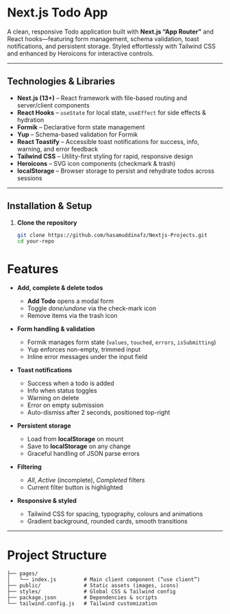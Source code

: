 # Next.js Todo App

A clean, responsive Todo application built with **Next.js “App Router”** and React hooks—featuring form management, schema validation, toast notifications, and persistent storage. Styled effortlessly with Tailwind CSS and enhanced by Heroicons for interactive controls.

---

## Technologies & Libraries

- **Next.js (13+)** – React framework with file-based routing and server/client components  
- **React Hooks** – `useState` for local state, `useEffect` for side effects & hydration  
- **Formik** – Declarative form state management  
- **Yup** – Schema-based validation for Formik  
- **React Toastify** – Accessible toast notifications for success, info, warning, and error feedback  
- **Tailwind CSS** – Utility-first styling for rapid, responsive design  
- **Heroicons** – SVG icon components (checkmark & trash)  
- **localStorage** – Browser storage to persist and rehydrate todos across sessions  

---

## Installation & Setup

1. **Clone the repository**

   ```bash
   git clone https://github.com/hasamuddinafz/Nextjs-Projects.git
   cd your-repo
# Features

- **Add, complete & delete todos**
  - **Add Todo** opens a modal form
  - Toggle *done/undone* via the check-mark icon
  - Remove items via the trash icon

- **Form handling & validation**
  - Formik manages form state (`values`, `touched`, `errors`, `isSubmitting`)
  - Yup enforces non-empty, trimmed input
  - Inline error messages under the input field

- **Toast notifications**
  - Success when a todo is added
  - Info when status toggles
  - Warning on delete
  - Error on empty submission
  - Auto-dismiss after 2 seconds, positioned top-right

- **Persistent storage**
  - Load from **localStorage** on mount
  - Save to **localStorage** on any change
  - Graceful handling of JSON parse errors

- **Filtering**
  - *All*, *Active* (incomplete), *Completed* filters
  - Current filter button is highlighted

- **Responsive & styled**
  - Tailwind CSS for spacing, typography, colours and animations
  - Gradient background, rounded cards, smooth transitions

---

# Project Structure

```text
├── pages/  
│   └── index.js         # Main client component (“use client”)  
├── public/              # Static assets (images, icons)  
├── styles/              # Global CSS & Tailwind config  
├── package.json         # Dependencies & scripts  
└── tailwind.config.js   # Tailwind customization  

